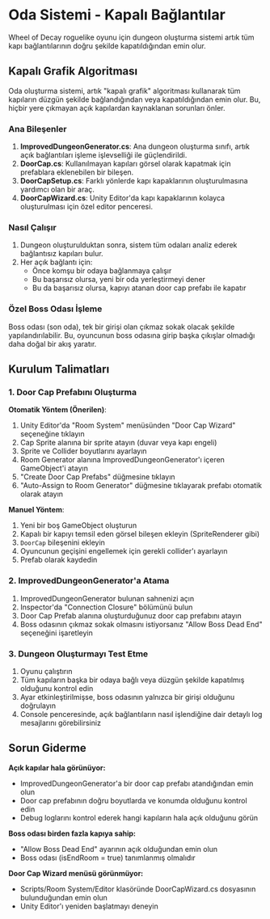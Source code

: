 # Oda Sistemi - Kapalı Bağlantılar

Wheel of Decay roguelike oyunu için dungeon oluşturma sistemi artık tüm kapı bağlantılarının doğru şekilde kapatıldığından emin olur.

## Kapalı Grafik Algoritması

Oda oluşturma sistemi, artık "kapalı grafik" algoritması kullanarak tüm kapıların düzgün şekilde bağlandığından veya kapatıldığından emin olur. Bu, hiçbir yere çıkmayan açık kapılardan kaynaklanan sorunları önler.

### Ana Bileşenler

1. **ImprovedDungeonGenerator.cs**: Ana dungeon oluşturma sınıfı, artık açık bağlantıları işleme işlevselliği ile güçlendirildi.
2. **DoorCap.cs**: Kullanılmayan kapıları görsel olarak kapatmak için prefablara eklenebilen bir bileşen.
3. **DoorCapSetup.cs**: Farklı yönlerde kapı kapaklarının oluşturulmasına yardımcı olan bir araç.
4. **DoorCapWizard.cs**: Unity Editor'da kapı kapaklarının kolayca oluşturulması için özel editor penceresi.

### Nasıl Çalışır

1. Dungeon oluşturulduktan sonra, sistem tüm odaları analiz ederek bağlantısız kapıları bulur.
2. Her açık bağlantı için:
   - Önce komşu bir odaya bağlanmaya çalışır
   - Bu başarısız olursa, yeni bir oda yerleştirmeyi dener
   - Bu da başarısız olursa, kapıyı atanan door cap prefabı ile kapatır

### Özel Boss Odası İşleme

Boss odası (son oda), tek bir girişi olan çıkmaz sokak olacak şekilde yapılandırılabilir. Bu, oyuncunun boss odasına girip başka çıkışlar olmadığı daha doğal bir akış yaratır.

## Kurulum Talimatları

### 1. Door Cap Prefabını Oluşturma

**Otomatik Yöntem (Önerilen)**:
1. Unity Editor'da "Room System" menüsünden "Door Cap Wizard" seçeneğine tıklayın
2. Cap Sprite alanına bir sprite atayın (duvar veya kapı engeli)
3. Sprite ve Collider boyutlarını ayarlayın
4. Room Generator alanına ImprovedDungeonGenerator'ı içeren GameObject'i atayın
5. "Create Door Cap Prefabs" düğmesine tıklayın
6. "Auto-Assign to Room Generator" düğmesine tıklayarak prefabı otomatik olarak atayın

**Manuel Yöntem**:
1. Yeni bir boş GameObject oluşturun
2. Kapalı bir kapıyı temsil eden görsel bileşen ekleyin (SpriteRenderer gibi)
3. `DoorCap` bileşenini ekleyin
4. Oyuncunun geçişini engellemek için gerekli collider'ı ayarlayın
5. Prefab olarak kaydedin

### 2. ImprovedDungeonGenerator'a Atama

1. ImprovedDungeonGenerator bulunan sahnenizi açın
2. Inspector'da "Connection Closure" bölümünü bulun
3. Door Cap Prefab alanına oluşturduğunuz door cap prefabını atayın
4. Boss odasının çıkmaz sokak olmasını istiyorsanız "Allow Boss Dead End" seçeneğini işaretleyin

### 3. Dungeon Oluşturmayı Test Etme

1. Oyunu çalıştırın
2. Tüm kapıların başka bir odaya bağlı veya düzgün şekilde kapatılmış olduğunu kontrol edin
3. Ayar etkinleştirilmişse, boss odasının yalnızca bir girişi olduğunu doğrulayın
4. Console penceresinde, açık bağlantıların nasıl işlendiğine dair detaylı log mesajlarını görebilirsiniz

## Sorun Giderme

**Açık kapılar hala görünüyor:**
- ImprovedDungeonGenerator'a bir door cap prefabı atandığından emin olun
- Door cap prefabının doğru boyutlarda ve konumda olduğunu kontrol edin
- Debug loglarını kontrol ederek hangi kapıların hala açık olduğunu görün

**Boss odası birden fazla kapıya sahip:**
- "Allow Boss Dead End" ayarının açık olduğundan emin olun
- Boss odası (isEndRoom = true) tanımlanmış olmalıdır

**Door Cap Wizard menüsü görünmüyor:**
- Scripts/Room System/Editor klasöründe DoorCapWizard.cs dosyasının bulunduğundan emin olun
- Unity Editor'ı yeniden başlatmayı deneyin 